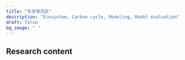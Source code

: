 ```yaml
---
title: "东亚季风区"
description: "Ecosystem, Carbon cycle, Modeling, Model evaluation"
draft: false
bg_image: " "
---
```


## Research content